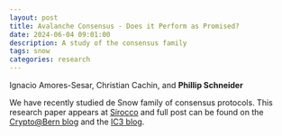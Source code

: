 ```yaml
---
layout: post
title: Avalanche Consensus - Does it Perform as Promised?
date: 2024-06-04 09:01:00
description: A study of the consensus family
tags: snow
categories: research
---
```

Ignacio Amores-Sesar, Christian Cachin, and **Phillip Schneider**

We have recently studied de Snow family of consensus protocols. This research paper appears at [Sirocco](http://sirocco2024.di.unisa.it/) and full post can be found on the [Crypto@Bern blog](https://crypto.unibe.ch/2024/05/21/avalanche.html) and the [IC3 blog](https://initc3org.medium.com/avalanche-consensus-does-it-perform-as-promised-549b1e58568e).